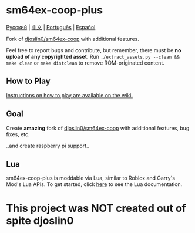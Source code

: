 # sm64ex-coop-plus
[Русский](https://github.com/artemius466/sm64ex-coop-plus/blob/coop/README_ru_RU.md) | [中文](https://github.com/artemius466/sm64ex-coop-plus/blob/coop/README_zh_CN.md) | [Português](https://github.com/artemius466/sm64ex-coop-plus/blob/coop/README_pt_BR.md) | [Español](https://github.com/artemius466/sm64ex-coop-plus/blob/coop/README_es_ES.md)

Fork of [djoslin0/sm64ex-coop](https://github.com/djoslin0/sm64ex-coop) with additional features.

Feel free to report bugs and contribute, but remember, there must be **no upload of any copyrighted asset**. 
Run `./extract_assets.py --clean && make clean` or `make distclean` to remove ROM-originated content.

## How to Play

[Instructions on how to play are available on the wiki.](https://github.com/artemius466/sm64ex-coop-plus/wiki/How-to-Play)


## Goal
Create **amazing** fork of [djoslin0/sm64ex-coop](https://github.com/djoslin0/sm64ex-coop) with additional features, bug fixes, etc.

..and create raspberry pi support..

## Lua
sm64ex-coop-plus is moddable via Lua, similar to Roblox and Garry's Mod's Lua APIs. To get started, click [here](docs/lua/lua.md) to see the Lua documentation.

# This project was NOT created out of spite djoslin0
